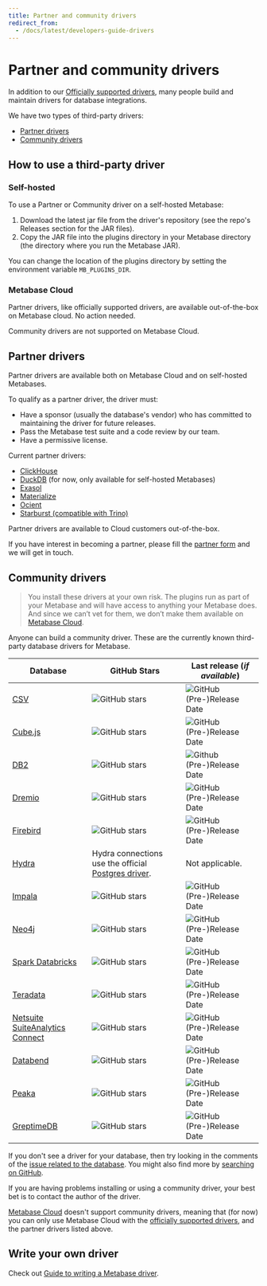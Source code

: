 ```yaml
---
title: Partner and community drivers
redirect_from:
  - /docs/latest/developers-guide-drivers
---
```


# Partner and community drivers

In addition to our [Officially supported drivers](../databases/connecting.md#connecting-to-supported-databases), many people build and maintain drivers for database integrations.

We have two types of third-party drivers:

- [Partner drivers](#partner-drivers)
- [Community drivers](#community-drivers)

## How to use a third-party driver

### Self-hosted

To use a Partner or Community driver on a self-hosted Metabase:

1. Download the latest jar file from the driver's repository (see the repo's Releases section for the JAR files).
2. Copy the JAR file into the plugins directory in your Metabase directory (the directory where you run the Metabase JAR).

You can change the location of the plugins directory by setting the environment variable `MB_PLUGINS_DIR`.

### Metabase Cloud

Partner drivers, like officially supported drivers, are available out-of-the-box on Metabase cloud. No action needed.

Community drivers are not supported on Metabase Cloud.

## Partner drivers

Partner drivers are available both on Metabase Cloud and on self-hosted Metabases.

To qualify as a partner driver, the driver must:

- Have a sponsor (usually the database's vendor) who has committed to maintaining the driver for future releases.
- Pass the Metabase test suite and a code review by our team.
- Have a permissive license.

Current partner drivers:

- [ClickHouse](https://github.com/ClickHouse/metabase-clickhouse-driver)
- [DuckDB](https://github.com/MotherDuck-Open-Source/metabase_duckdb_driver) (for now, only available for self-hosted Metabases)
- [Exasol](https://github.com/exasol/metabase-driver)
- [Materialize](https://github.com/MaterializeInc/metabase-materialize-driver)
- [Ocient](https://github.com/Xeograph/metabase-ocient-driver)
- [Starburst (compatible with Trino)](https://github.com/starburstdata/metabase-driver)


Partner drivers are available to Cloud customers out-of-the-box.

If you have interest in becoming a partner, please fill the [partner form](https://www.metabase.com/partners/join) and we will get in touch.

## Community drivers

> You install these drivers at your own risk. The plugins run as part of your Metabase and will have access to anything your Metabase does. And since we can’t vet for them, we don’t make them available on [Metabase Cloud](https://www.metabase.com/cloud/).

Anyone can build a community driver. These are the currently known third-party database drivers for Metabase.

| Database                                                                               | GitHub Stars                                                                                         | Last release (_if available_)                                                                                                |
|----------------------------------------------------------------------------------------|------------------------------------------------------------------------------------------------------|------------------------------------------------------------------------------------------------------------------------------|
| [CSV](https://github.com/Markenson/csv-metabase-driver)                                | ![GitHub stars](https://img.shields.io/github/stars/Markenson/csv-metabase-driver)                   | ![GitHub (Pre-)Release Date](https://img.shields.io/github/release-date-pre/Markenson/csv-metabase-driver)                   |
| [Cube.js](https://github.com/lili-data/metabase-cubejs-driver)                         | ![GitHub stars](https://img.shields.io/github/stars/lili-data/metabase-cubejs-driver)                | ![GitHub (Pre-)Release Date](https://img.shields.io/github/release-date-pre/lili-data/metabase-cubejs-driver)                |
| [DB2](https://github.com/damienchambe/metabase-db2-driver)                             | ![GitHub stars](https://img.shields.io/github/stars/damienchambe/metabase-db2-driver)                | ![Github (Pre-)Release Date](https://img.shields.io/github/release-date-pre/damienchambe/metabase-db2-driver)                |
| [Dremio](https://github.com/Baoqi/metabase-dremio-driver)                              | ![GitHub stars](https://img.shields.io/github/stars/Baoqi/metabase-dremio-driver)                    | ![GitHub (Pre-)Release Date](https://img.shields.io/github/release-date-pre/Baoqi/metabase-dremio-driver)                    |
| [Firebird](https://github.com/evosec/metabase-firebird-driver)                         | ![GitHub stars](https://img.shields.io/github/stars/evosec/metabase-firebird-driver)                 | ![GitHub (Pre-)Release Date](https://img.shields.io/github/release-date-pre/evosec/metabase-firebird-driver)                 |
| [Hydra](https://www.hydra.so/blog-posts/2022-09-28-metabase-and-hydra)                 | Hydra connections use the official [Postgres driver](../databases/connections/postgresql.md).        | Not applicable.                                                                                                              |
| [Impala](https://github.com/brenoae/metabase-impala-driver)                            | ![GitHub stars](https://img.shields.io/github/stars/brenoae/metabase-impala-driver)                  | ![GitHub (Pre-)Release Date](https://img.shields.io/github/release-date-pre/brenoae/metabase-impala-driver)                  |
| [Neo4j](https://github.com/StronkMan/metabase-neo4j-driver)                            | ![GitHub stars](https://img.shields.io/github/stars/StronkMan/metabase-neo4j-driver)                 | ![GitHub (Pre-)Release Date](https://img.shields.io/github/release-date-pre/StronkMan/metabase-neo4j-driver)                 |
| [Spark Databricks](https://github.com/relferreira/metabase-sparksql-databricks-driver) | ![GitHub stars](https://img.shields.io/github/stars/relferreira/metabase-sparksql-databricks-driver) | ![GitHub (Pre-)Release Date](https://img.shields.io/github/release-date-pre/relferreira/metabase-sparksql-databricks-driver) |
| [Teradata](https://github.com/swisscom-bigdata/metabase-teradata-driver)               | ![GitHub stars](https://img.shields.io/github/stars/swisscom-bigdata/metabase-teradata-driver)       | ![GitHub (Pre-)Release Date](https://img.shields.io/github/release-date-pre/swisscom-bigdata/metabase-teradata-driver)       |
| [Netsuite SuiteAnalytics Connect](https://github.com/ericcj/metabase-netsuite-driver)  | ![GitHub stars](https://img.shields.io/github/stars/ericcj/metabase-netsuite-driver)                 | ![GitHub (Pre-)Release Date](https://img.shields.io/github/release-date-pre/ericcj/metabase-netsuite-driver)                 |
| [Databend](https://github.com/databendcloud/metabase-databend-driver)                  | ![GitHub stars](https://img.shields.io/github/stars/databendcloud/metabase-databend-driver)          | ![GitHub (Pre-)Release Date](https://img.shields.io/github/release-date-pre/databendcloud/metabase-databend-driver)          |
| [Peaka](https://github.com/peakacom/metabase-driver)                                   | ![GitHub stars](https://img.shields.io/github/stars/peakacom/metabase-driver)                        | ![GitHub (Pre-)Release Date](https://img.shields.io/github/release-date-pre/peakacom/metabase-driver)                        |
| [GreptimeDB](https://github.com/greptimeteam/greptimedb-metabase-driver)               | ![GitHub stars](https://img.shields.io/github/stars/greptimeteam/greptimedb-metabase-driver)         | ![GitHub (Pre-)Release Date](https://img.shields.io/github/release-date-pre/greptimeteam/greptimedb-metabase-driver)         |

If you don't see a driver for your database, then try looking in the comments of the [issue related to the database](https://github.com/metabase/metabase/labels/Database%2F). You might also find more by [searching on GitHub](https://github.com/search?q=metabase+driver&type=repositories).

If you are having problems installing or using a community driver, your best bet is to contact the author of the driver.

[Metabase Cloud](https://www.metabase.com/start/) doesn't support community drivers, meaning that (for now) you can only use Metabase Cloud with the [officially supported drivers](../databases/connecting.md#connecting-to-supported-databases), and the partner drivers listed above.

## Write your own driver

Check out [Guide to writing a Metabase driver](./drivers/start.md).

